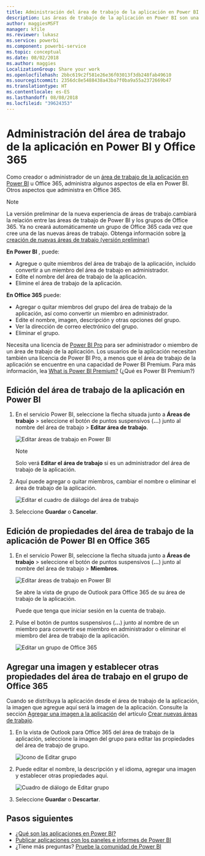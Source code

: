```yaml
---
title: Administración del área de trabajo de la aplicación en Power BI y Office 365
description: Las áreas de trabajo de la aplicación en Power BI son una experiencia de colaboración basada en los grupos de Office 365. Administre el área de trabajo de la aplicación en Power BI y también en Office 365.
author: maggiesMSFT
manager: kfile
ms.reviewer: lukasz
ms.service: powerbi
ms.component: powerbi-service
ms.topic: conceptual
ms.date: 08/02/2018
ms.author: maggies
LocalizationGroup: Share your work
ms.openlocfilehash: 2bbc619c2f581e26e36f03013f3db248fab49610
ms.sourcegitcommit: 2356dc8e5488438a43ba7f0ba9a55a2372669b47
ms.translationtype: HT
ms.contentlocale: es-ES
ms.lasthandoff: 08/08/2018
ms.locfileid: "39624353"
---
```

# <a name="manage-your-app-workspace-in-power-bi-and-office-365"></a>Administración del área de trabajo de la aplicación en Power BI y Office 365
Como creador o administrador de un [área de trabajo de la aplicación en Power BI](service-install-use-apps.md) u Office 365, administra algunos aspectos de ella en Power BI. Otros aspectos que administra en Office 365. 

> [!NOTE]
> La versión preliminar de la nueva experiencia de áreas de trabajo.cambiará la relación entre las áreas de trabajo de Power BI y los grupos de Office 365. Ya no creará automáticamente un grupo de Office 365 cada vez que cree una de las nuevas áreas de trabajo. Obtenga información sobre [la creación de nuevas áreas de trabajo (versión preliminar)](service-create-the-new-workspaces.md)

**En Power BI** , puede:

* Agregue o quite miembros del área de trabajo de la aplicación, incluido convertir a un miembro del área de trabajo en administrador.
* Edite el nombre del área de trabajo de la aplicación.
* Elimine el área de trabajo de la aplicación.

**En Office 365** puede:

* Agregar o quitar miembros del grupo del área de trabajo de la aplicación, así como convertir un miembro en administrador.
* Edite el nombre, imagen, descripción y otras opciones del grupo.
* Ver la dirección de correo electrónico del grupo.
* Eliminar el grupo.

Necesita una licencia de [Power BI Pro](service-free-vs-pro.md) para ser administrador o miembro de un área de trabajo de la aplicación. Los usuarios de la aplicación necesitan también una licencia de Power BI Pro, a menos que el área de trabajo de la aplicación se encuentre en una capacidad de Power BI Premium. Para más información, lea [What is Power BI Premium?](service-premium.md) (¿Qué es Power BI Premium?)

## <a name="edit-your-app-workspace-in-power-bi"></a>Edición del área de trabajo de la aplicación en Power BI
1. En el servicio Power BI, seleccione la flecha situada junto a **Áreas de trabajo** > seleccione el botón de puntos suspensivos (**...**) junto al nombre del área de trabajo > **Editar área de trabajo**. 
   
   ![Editar áreas de trabajo en Power BI](media/service-manage-app-workspace-in-power-bi-and-office-365/power-bi-app-ellipsis.png)
   
   > [!NOTE]
   > Solo verá **Editar el área de trabajo** si es un administrador del área de trabajo de la aplicación.
   > 
   > 
2. Aquí puede agregar o quitar miembros, cambiar el nombre o eliminar el área de trabajo de la aplicación. 
   
   ![Editar el cuadro de diálogo del área de trabajo](media/service-manage-app-workspace-in-power-bi-and-office-365/power-bi-app-edit-workspace.png)
3. Seleccione **Guardar** o **Cancelar**.

## <a name="edit-power-bi-app-workspace-properties-in-office-365"></a>Edición de propiedades del área de trabajo de la aplicación de Power BI en Office 365
1. En el servicio Power BI, seleccione la flecha situada junto a **Áreas de trabajo** > seleccione el botón de puntos suspensivos (**...**) junto al nombre del área de trabajo > **Miembros**. 
   
   ![Editar áreas de trabajo en Power BI](media/service-manage-app-workspace-in-power-bi-and-office-365/power-bi-app-ellipsis.png)
   
   Se abre la vista de grupo de Outlook para Office 365 de su área de trabajo de la aplicación.
   
   Puede que tenga que iniciar sesión en la cuenta de trabajo.
2. Pulse el botón de puntos suspensivos (**...**) junto al nombre de un miembro para convertir ese miembro en administrador o eliminar el miembro del área de trabajo de la aplicación. 
   
   ![Editar un grupo de Office 365](media/service-manage-app-workspace-in-power-bi-and-office-365/pbi_managegroupo365.png)

## <a name="add-an-image-and-set-other-workspace-properties-in-the-office-365-group"></a>Agregar una imagen y establecer otras propiedades del área de trabajo en el grupo de Office 365
Cuando se distribuya la aplicación desde el área de trabajo de la aplicación, la imagen que agregue aquí será la imagen de la aplicación. Consulte la sección [Agregar una imagen a la aplicación](service-create-workspaces.md#add-an-image-to-your-office-365-app-workspace-optional) del artículo [Crear nuevas áreas de trabajo](service-create-workspaces.md).

1. En la vista de Outlook para Office 365 del área de trabajo de la aplicación, seleccione la imagen del grupo para editar las propiedades del área de trabajo de grupo.
   
   ![Icono de Editar grupo](media/service-manage-app-workspace-in-power-bi-and-office-365/pbi_editgroupo365.png)
2. Puede editar el nombre, la descripción y el idioma, agregar una imagen y establecer otras propiedades aquí.
   
   ![Cuadro de diálogo de Editar grupo](media/service-manage-app-workspace-in-power-bi-and-office-365/pbi_editgrpo365dialog.png)
3. Seleccione **Guardar** o **Descartar**.

## <a name="next-steps"></a>Pasos siguientes
* [¿Qué son las aplicaciones en Power BI?](service-install-use-apps.md)
* [Publicar aplicaciones con los paneles e informes de Power BI](service-create-distribute-apps.md)
* ¿Tiene más preguntas? [Pruebe la comunidad de Power BI](http://community.powerbi.com/)

